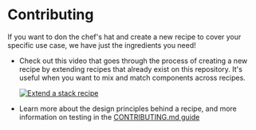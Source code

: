 # Contributing

If you want to don the chef's hat and create a new recipe to cover your specific
use case, we have just the ingredients you need!

- Check out this video that goes through the process of creating a new recipe by
  extending recipes that already exist on this repository. It's useful when you
  want to mix and match components across recipes.

  [![Extend a stack recipe](https://img.youtube.com/vi/lNnWaKjP3I4/0.jpg)](https://www.youtube.com/watch?v=lNnWaKjP3I4)

- Learn more about the design principles behind a recipe, and more information
  on testing in the [CONTRIBUTING.md guide](../../../CONTRIBUTING.md)
